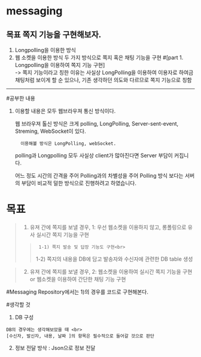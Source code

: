 # messaging
## 목표 쪽지 기능을 구현해보자.
1) Longpolling을 이용한 방식
2) 웹 소켓을 이용한 방식
   두 가지 방식으로 쪽지 혹은 채팅 기능을 구현
#[part 1. Longpolling을 이용하여 쪽지 기능 구현] <br>
-> 쪽지 기능이라고 칭한 이유는 사실상 LongPolling을 이용하여 이용자로 하여금 채팅처럼 보이게 할 순 있으나, 기존 생각하던 의도와 다르므로 쪽지 기능으로 칭함
<hr>
#공부한 내용

   1) 이용할 내용은 모두 웹브라우져 통신 방식이다.
      
      웹 브라우져 톨신 방식은 크게 polling, LongPolling, Server-sent-event, Streming, WebSocket이 있다.<br>
      
            이용해볼 방식은 LongPolling, webSocket.
         
      polling과 Longpolling 모두 사실상 client가 많아진다면 Server 부담이 커집니다. <br>
      
      어느 정도 시간의 간격을 주어 Polling과의 차별성을 주어 Polling 방식 보다는 서버의 부담이 비교적 덜한 방식으로 진행하려고 하였습니다.<br>


# 목표
  > 1) 유져 간에 쪽지를 보낼 경우, 1: 우선 웹소켓을 이용하지 않고, 롱폴링으로 유사 실시간 쪽지 기능을 구현<br>
   >   >      1-1) 쪽지 발송 및 답장 기능도 구현<br>
   >   >1-2) 쪽지의 내용을 DB에 담고 발송자와 수신자에 관련한 DB table 생성<br>
   
  > 2) 유져 간에 쪽지를 보낼 경우, 2: 웹소켓을 이용하여 실시간 쪽지 기능을 구현 or 웹소켓을 이용하여 간단한 채팅 기능 구현

#Messaging Repository에서는 1)의 경우를 코드로 구현해본다.

#생각할 것<br>
   1) DB 구성
   ```
DB의 경우에는 생각해보았을 때 <br>
[수신자, 발신자, 내용, 날짜 ]의 항목은 필수적으로 들어갈 것으로 판단
```
   2) 정보 전달 방삭 : Json으로 정보 전달
      

      
      


